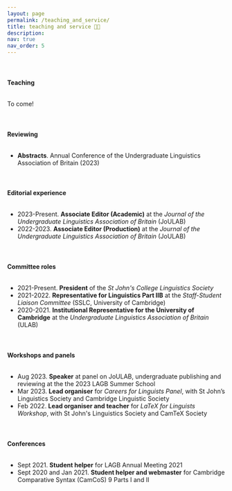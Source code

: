 ```yaml
---
layout: page
permalink: /teaching_and_service/
title: teaching and service 👩‍🏫
description: 
nav: true
nav_order: 5
---
```


<h4 style="margin-top: 3.3rem; margin-bottom: 2rem; font-weight: bold;">Teaching</h4>

To come!

<h4 style="margin-top: 3.3rem; margin-bottom: 2rem; font-weight: bold;">Reviewing</h4>

- **Abstracts**. Annual Conference of the Undergraduate Linguistics Association of Britain (2023) 

<h4 style="margin-top: 3.3rem; margin-bottom: 2rem; font-weight: bold;">Editorial experience</h4>

- 2023-Present. **Associate Editor (Academic)** at the _Journal of the Undergraduate Linguistics Association of Britain_ (JoULAB)
- 2022-2023. **Associate Editor (Production)** at the _Journal of the Undergraduate Linguistics Association of Britain_ (JoULAB) 

<h4 style="margin-top: 3.3rem; margin-bottom: 2rem; font-weight: bold;">Committee roles</h4>

- 2021-Present. **President** of the _St John's College Linguistics Society_
- 2021-2022. **Representative for Linguistics Part IIB** at the _Staff-Student Liaison Committee_ (SSLC, University of Cambridge)
- 2020-2021. **Institutional Representative for the University of Cambridge** at the _Undergraduate Linguistics Association of Britain_ (ULAB)

<h4 style="margin-top: 3.3rem; margin-bottom: 2rem; font-weight: bold;">Workshops and panels</h4>

- Aug 2023. **Speaker** at panel on JoULAB, undergraduate publishing and reviewing at the the 2023 LAGB Summer School 
- Mar 2023. **Lead organiser** for _Careers for Linguists Panel_, with St John’s Linguistics Society and Cambridge Linguistic Society
- Feb 2022. **Lead organiser and teacher** for _LaTeX for Linguists Workshop_, with St John's Linguistics Society and CamTeX Society

<h4 style="margin-top: 3.3rem; margin-bottom: 2rem; font-weight: bold;">Conferences</h4>

- Sept 2021. **Student helper** for LAGB Annual Meeting 2021
- Sept 2020 and Jan 2021. **Student helper and webmaster** for Cambridge Comparative Syntax (CamCoS) 9 Parts I and II
